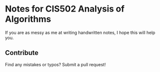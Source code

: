 # Notes for CIS502 Analysis of Algorithms

If you are as messy as me at writing handwritten notes, I hope this will help you.

## Contribute 

Find any mistakes or typos? Submit a pull request!
